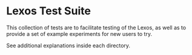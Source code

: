 # Lexos Test Suite

This collection of tests are to facilitate testing of the Lexos, as well as to 
provide a set of example experiments for new users to try.

See additional explanations inside each directory.


